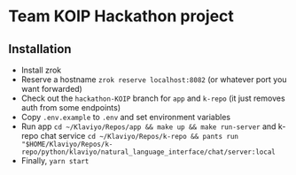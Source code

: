 # Team KOIP Hackathon project

## Installation

- Install zrok
- Reserve a hostname `zrok reserve localhost:8082` (or whatever port you want forwarded)
- Check out the `hackathon-KOIP` branch for `app` and `k-repo` (it just removes auth from some endpoints)
- Copy `.env.example` to `.env` and set environment variables
- Run app `cd ~/Klaviyo/Repos/app && make up && make run-server` and k-repo chat service `cd ~/Klaviyo/Repos/k-repo && pants run "$HOME/Klaviyo/Repos/k-repo/python/klaviyo/natural_language_interface/chat/server:local`
- Finally, `yarn start`
